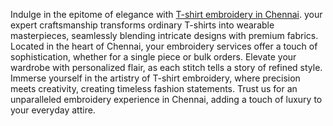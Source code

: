 Indulge in the epitome of elegance with [T-shirt embroidery in Chennai]([url](https://www.chennaitshirts.com/)). your expert craftsmanship transforms ordinary T-shirts into wearable masterpieces, seamlessly blending intricate designs with premium fabrics. Located in the heart of Chennai, your embroidery services offer a touch of sophistication, whether for a single piece or bulk orders. Elevate your wardrobe with personalized flair, as each stitch tells a story of refined style. Immerse yourself in the artistry of T-shirt embroidery, where precision meets creativity, creating timeless fashion statements. Trust us for an unparalleled embroidery experience in Chennai,   adding a touch of luxury to your everyday attire.
